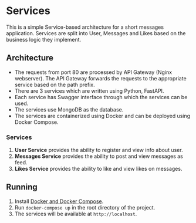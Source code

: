 # Services

This is a simple Service-based architecture for a short messages application.
Services are split into User, Messages and Likes based on the business logic they implement.

## Architecture

- The requests from port 80 are processed by API Gateway (Nginx webserver). The API Gateway forwards the requests to the appropriate service based on the path prefix.
- There are 3 services which are written using Python, FastAPI.
- Each service has Swagger interface through which the services can be used.
- The services use MongoDB as the database.
- The services are containerized using Docker and can be deployed using Docker Compose.

### Services

1. **User Service** provides the ability to register and view info about user.
2. **Messages Service** provides the ability to post and view messages as feed.
3. **Likes Service** provides the ability to like and view likes on messages.

## Running

1. Install [Docker and Docker Compose](https://docs.docker.com/engine/install/).
2. Run `docker-compose up` in the root directory of the project.
3. The services will be available at `http://localhost`.
